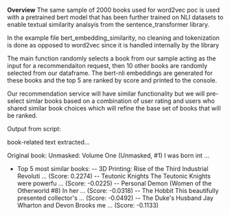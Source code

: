 **Overview**
The same sample of 2000 books used for word2vec poc is used with a pretrained bert model that has been further trained on NLI datasets to enable textual similarity analsyis from the sentence_transformer library.

In the example file bert_embedding_similarity, no cleaning and tokenization is done as opposed to word2vec since it is handled internally by the library

The main function randomly selects a book from our sample acting as the input for a recommendaiton request, then 10 other books are randomly selected from our dataframe. The bert-nli embeddings are generated for these books and the top 5 are ranked by score and printed to the console.

Our recommendation service will have similar functionality but we will pre-select simlar books based on a combination of user rating and users who shared similar book choices which will refine the base set of books that will be ranked.

Output from script:

book-related text extracted...


Original book: Unmasked: Volume One (Unmasked, #1) I was born int ...

- Top 5 most similar books:
-- 3D Printing: Rise of the Third Industrial Revoluti ...  (Score: 0.2274)
-- Teutonic Knights The Teutonic Knights were powerfu ...  (Score: -0.0225)
-- Personal Demon (Women of the Otherworld #8) In her ...  (Score: -0.0318)
-- The Hobbit This beautifully presented collector's  ...  (Score: -0.0492)
-- The Duke's Husband Jay Wharton and Devon Brooks me ...  (Score: -0.1133)
